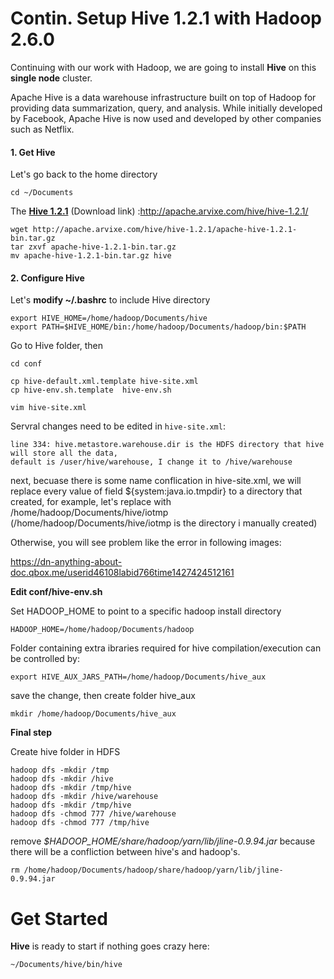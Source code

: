 # Contin. Setup Hive 1.2.1 with Hadoop 2.6.0

Continuing with our work with Hadoop, we are going to install **Hive** on this **single node** cluster.

Apache Hive is a data warehouse infrastructure built on top of Hadoop for providing data summarization, query, and analysis. While initially developed by Facebook, Apache Hive is now used and developed by other companies such as Netflix.

#### 1. Get Hive
Let's go back to the home directory
```
cd ~/Documents
```
The **[Hive 1.2.1]** (Download link) :http://apache.arvixe.com/hive/hive-1.2.1/
```
wget http://apache.arvixe.com/hive/hive-1.2.1/apache-hive-1.2.1-bin.tar.gz
tar zxvf apache-hive-1.2.1-bin.tar.gz
mv apache-hive-1.2.1-bin.tar.gz hive 
```
#### 2. Configure Hive
Let's **modify ~/.bashrc** to include Hive directory 
```
export HIVE_HOME=/home/hadoop/Documents/hive
export PATH=$HIVE_HOME/bin:/home/hadoop/Documents/hadoop/bin:$PATH
```
Go to Hive folder,
then
```
cd conf
```
```
cp hive-default.xml.template hive-site.xml
cp hive-env.sh.template  hive-env.sh

vim hive-site.xml
```
Servral changes need to be edited in ```hive-site.xml```:
```
line 334: hive.metastore.warehouse.dir is the HDFS directory that hive will store all the data, 
default is /user/hive/warehouse, I change it to /hive/warehouse
```
next, becuase there is some name conflication in hive-site.xml, we will replace every value of field ${system:java.io.tmpdir} to a directory that  created, for example, let's replace with /home/hadoop/Documents/hive/iotmp (/home/hadoop/Documents/hive/iotmp is the directory i manually created)

Otherwise, you will see problem like the error in following images:

https://dn-anything-about-doc.qbox.me/userid46108labid766time1427424512161

**Edit conf/hive-env.sh**

Set HADOOP_HOME to point to a specific hadoop install directory
```
HADOOP_HOME=/home/hadoop/Documents/hadoop
```
Folder containing extra ibraries required for hive compilation/execution can be controlled by:
```
export HIVE_AUX_JARS_PATH=/home/hadoop/Documents/hive_aux
```
save the change, then create folder hive_aux
```
mkdir /home/hadoop/Documents/hive_aux
```
**Final step**

Create hive folder in HDFS
```
hadoop dfs -mkdir /tmp
hadoop dfs -mkdir /hive
hadoop dfs -mkdir /tmp/hive
hadoop dfs -mkdir /hive/warehouse
hadoop dfs -mkdir /tmp/hive
hadoop dfs -chmod 777 /hive/warehouse
hadoop dfs -chmod 777 /tmp/hive
```
remove *$HADOOP_HOME/share/hadoop/yarn/lib/jline-0.9.94.jar* because there will be a confliction between hive's and hadoop's.
```
rm /home/hadoop/Documents/hadoop/share/hadoop/yarn/lib/jline-0.9.94.jar
```

# Get Started
**Hive** is ready to start if nothing goes crazy here:
```
~/Documents/hive/bin/hive
```







[Hive 1.2.1]: http://apache.arvixe.com/hive/hive-1.2.1/apache-hive-1.2.1-bin.tar.gz
